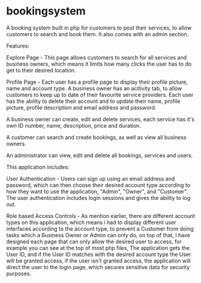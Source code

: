 # bookingsystem
A booking system built in php for customers to post their services, to allow customers to search and book them. It also comes with an admin section.

Features:

Explore Page - This page allows customers to search for all services and business owners, which means it limits how many clicks the user has to do get to their desired location.

Profile Page - Each user has a profile page to display their profile picture, name and account type. A business owner has an acitivity tab, to allow customers to keep up to date of their favourite service providers. Each user has the ability to delete their account and to update their name, profile picture, profile description and email address and password.

A business owner can create, edit and delete services, each service has it's own ID number, name, description, price and duration.

A customer can search and create bookings, as well as view all business owners.

An administrator can view, edit and delete all bookings, services and users.

This application includes:

User Authentication - Users can sign up using an email address and password, which can then choose their desired account type according to how they want to use the application, "Admin", "Owner", and "Customer". The user authentication includes login sessions and gives the ability to log out.

Role based Access Controls - As mention earlier, there are different account types on this application, which means i had to display different user interfaces according to the account type, to prevent a Customer from doing tasks which a Business Owner or Admin can only do, on top of that, I have designed each page that can only allow the desired user to access, for example you can see at the top of most php files, The application gets the User ID, and if the User ID matches with the desired account type the User will be granted access, if the user isn't granted access, the application will direct the user to the login page, which secures sensitive data for security purposes.
